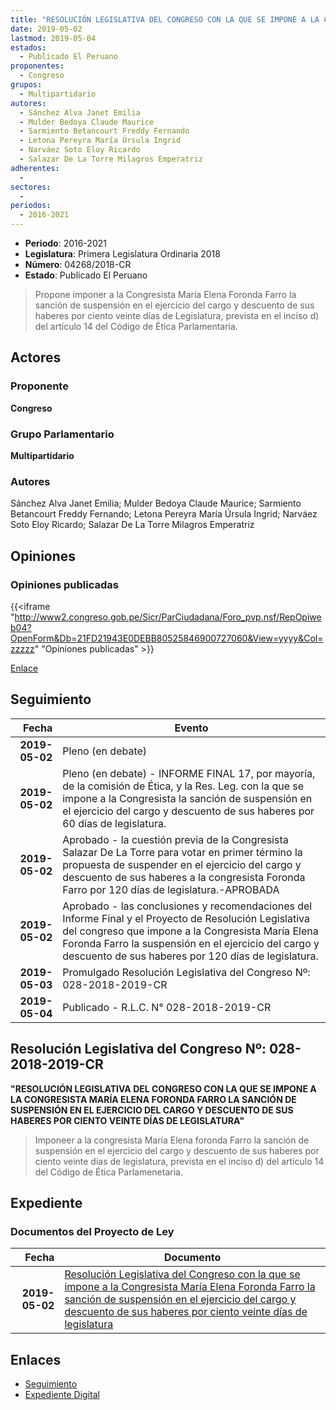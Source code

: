 ```yaml
---
title: "RESOLUCIÓN LEGISLATIVA DEL CONGRESO CON LA QUE SE IMPONE A LA CONGRESISTA MARÍA ELENA FORONDA FARRO LA SANCIÓN DE SUSPENSIÓN EN EL EJERCICIO DEL CARGO Y DESCUENTO DE SUS HABERES POR CIENTO VEINTE DÍAS DE LEGISLATURA"
date: 2019-05-02
lastmod: 2019-05-04
estados: 
  - Publicado El Peruano
proponentes: 
  - Congreso
grupos: 
  - Multipartidario
autores: 
  - Sánchez Alva Janet Emilia
  - Mulder Bedoya Claude Maurice
  - Sarmiento Betancourt Freddy Fernando
  - Letona Pereyra María Úrsula Ingrid
  - Narváez Soto Eloy Ricardo
  - Salazar De La Torre Milagros Emperatriz
adherentes: 
  - 
sectores: 
  - 
periodos: 
  - 2016-2021
---
```


- **Periodo**: 2016-2021
- **Legislatura**: Primera Legislatura Ordinaria 2018
- **Número**: 04268/2018-CR
- **Estado**: Publicado El Peruano

> Propone imponer a la Congresista María Elena Foronda Farro la sanción de suspensión en el ejercicio del cargo y descuento de sus haberes por ciento veinte días de Legislatura, prevista en el inciso d) del artículo 14 del Código de Ética Parlamentaria.


## Actores

### Proponente

**Congreso**

### Grupo Parlamentario

**Multipartidario**

### Autores

Sánchez Alva Janet Emilia; Mulder Bedoya Claude Maurice; Sarmiento Betancourt Freddy Fernando; Letona Pereyra María Úrsula Ingrid; Narváez Soto Eloy Ricardo; Salazar De La Torre Milagros Emperatriz


## Opiniones

### Opiniones publicadas

{{<iframe "http://www2.congreso.gob.pe/Sicr/ParCiudadana/Foro_pvp.nsf/RepOpiweb04?OpenForm&Db=21FD21943E0DEBB80525846900727060&View=yyyy&Col=zzzzz" "Opiniones publicadas" >}}

[Enlace](http://www2.congreso.gob.pe/Sicr/ParCiudadana/Foro_pvp.nsf/RepOpiweb04?OpenForm&Db=21FD21943E0DEBB80525846900727060&View=yyyy&Col=zzzzz)

## Seguimiento

| Fecha | Evento |
|------:|--------|
| **2019-05-02** | Pleno (en debate)|
| **2019-05-02** | Pleno (en debate) - INFORME FINAL 17, por mayoría, de la comisión de Ética, y la Res. Leg. con la que se impone a la Congresista la sanción de suspensión en el ejercicio del cargo y descuento de sus haberes por 60 días de legislatura.|
| **2019-05-02** | Aprobado - la cuestión previa de la Congresista Salazar De La Torre para votar en primer término la propuesta de suspender en el ejercicio del cargo y descuento de sus haberes a la congresista Foronda Farro por 120 días de legislatura.-APROBADA|
| **2019-05-02** | Aprobado - las conclusiones y recomendaciones del Informe Final y el Proyecto de Resolución Legislativa del congreso que impone a la Congresista María Elena Foronda Farro la suspensión en el ejercicio del cargo y descuento de sus haberes por 120 días de legislatura.|
| **2019-05-03** | Promulgado Resolución Legislativa del Congreso Nº: 028-2018-2019-CR|
| **2019-05-04** | Publicado - R.L.C. N° 028-2018-2019-CR|

## Resolución Legislativa del Congreso Nº: 028-2018-2019-CR

**"RESOLUCIÓN LEGISLATIVA DEL CONGRESO CON LA QUE SE IMPONE A LA CONGRESISTA MARÍA ELENA FORONDA FARRO LA SANCIÓN DE SUSPENSIÓN EN EL EJERCICIO DEL CARGO Y DESCUENTO DE SUS HABERES POR CIENTO VEINTE DÍAS DE LEGISLATURA"**

> Imponeer a la congresista María Elena foronda Farro la sanción de suspensión en el ejercicio del cargo y descuento de sus haberes por ciento veinte días de legislatura, prevista en el inciso d) del artículo 14 del Código de Ética Parlamenetaria.


## Expediente


### Documentos del Proyecto de Ley

| Fecha | Documento |
|------:|--------|
| **2019-05-02** | [Resolución Legislativa del Congreso con la que se impone a la Congresista María Elena Foronda Farro la sanción de suspensión en el ejercicio del cargo y descuento de sus haberes por ciento veinte días de legislatura](http://www.leyes.congreso.gob.pe/Documentos/2016_2021/Proyectos_de_Ley_y_de_Resoluciones_Legislativas/PL0426820190502.pdf) |

## Enlaces 

- [Seguimiento](http://www2.congreso.gob.pe/Sicr/TraDocEstProc/CLProLey2016.nsf/f7fff46988ca05b1052578e100829cc7/44a5775d8cf7cd6a052583f5000464fb?OpenDocument)
- [Expediente Digital](http://www2.congreso.gob.pe/Sicr/TraDocEstProc/CLProLey2016.nsf/f7fff46988ca05b1052578e100829cc7/44a5775d8cf7cd6a052583f5000464fb?OpenDocument&Click=05257FB7005EB655.eb71d0cf91d8294e05256cdf006b5706/$Body/0.1C6C)
